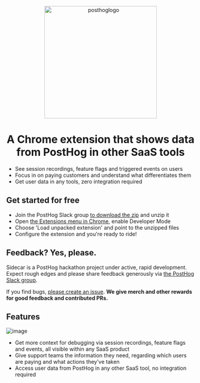 <p align="center">
  <img width="300" alt="posthoglogo" src="https://user-images.githubusercontent.com/84011561/200137865-fba1bed7-831f-494d-93e7-314351ee7480.png">
<p align="center">

<h1 align="center">A Chrome extension that shows data from PostHog in other SaaS tools</h1 align="center">

- See session recordings, feature flags and triggered events on users
- Focus in on paying customers and understand what differentiates them
- Get user data in any tools, zero integration required

## Get started for free
- Join the PostHog Slack group [to download the zip](https://posthogusers.slack.com/archives/C049QQ1BN04/p1667674709511729) and unzip it
- Open [the Extensions menu in Chrome](chrome://extensions/), enable Developer Mode 
- Choose 'Load unpacked extension' and point to the unzipped files
- Configure the extension and you're ready to ride!

## Feedback? Yes, please. 
Sidecar is a PostHog hackathon project under active, rapid development. Expect rough edges and please share feedback generously via [the PostHog Slack group](posthog.com/slack). 

If you find bugs, [please create an issue](https://github.com/PostHog/sidecar/issues). **We give merch and other rewards for good feedback and contributed PRs.**

## Features

![image](https://user-images.githubusercontent.com/154479/200179009-7c1d218b-c07d-4637-8b1a-d69be3b10ba2.png)


<p align="center">

- Get more context for debugging via session recordings, feature flags and events, all visible within any SaaS product
- Give support teams the information they need, regarding which users are paying and what actions they've taken
- Access user data from PostHog in any other SaaS tool, no integration required



